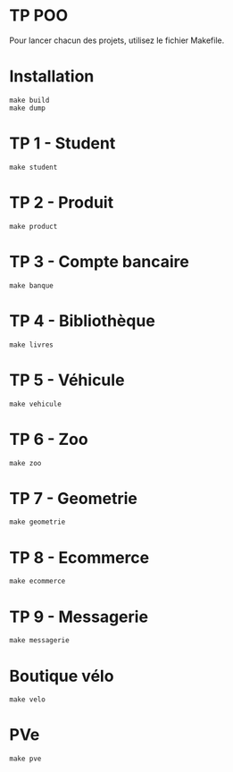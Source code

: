 # TP POO

Pour lancer chacun des projets, utilisez le fichier Makefile.

# Installation

```shell
make build
make dump
```

# TP 1 - Student

```shell
make student
```

# TP 2 - Produit

```shell
make product
```

# TP 3 - Compte bancaire

```shell
make banque
```

# TP 4 - Bibliothèque

```shell
make livres
```

# TP 5 - Véhicule

```shell
make vehicule
```

# TP 6 - Zoo

```shell
make zoo
```

# TP 7 - Geometrie

```shell
make geometrie
```

# TP 8 - Ecommerce

```shell
make ecommerce
```

# TP 9 - Messagerie

```shell
make messagerie
```

# Boutique vélo

```shell
make velo
```

# PVe

```shell
make pve
```